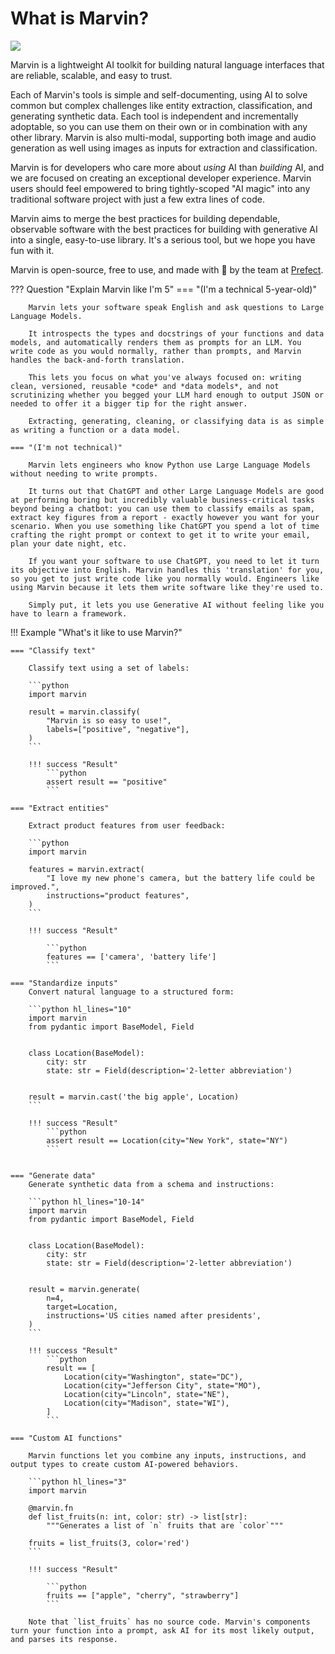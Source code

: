# What is Marvin?

![](/assets/images/heroes/it_hates_me_hero.png)

Marvin is a lightweight AI toolkit for building natural language interfaces that are reliable, scalable, and easy to trust.

Each of Marvin's tools is simple and self-documenting, using AI to solve common but complex challenges like entity extraction, classification, and generating synthetic data. Each tool is independent and incrementally adoptable, so you can use them on their own or in combination with any other library. Marvin is also multi-modal, supporting both image and audio generation as well using images as inputs for extraction and classification.

Marvin is for developers who care more about _using_ AI than _building_ AI, and we are focused on creating an exceptional developer experience. Marvin users should feel empowered to bring tightly-scoped "AI magic" into any traditional software project with just a few extra lines of code.

Marvin aims to merge the best practices for building dependable, observable software with the best practices for building with generative AI into a single, easy-to-use library. It's a serious tool, but we hope you have fun with it.

Marvin is open-source, free to use, and made with 💙 by the team at [Prefect](https://www.prefect.io/).

??? Question "Explain Marvin like I'm 5"
    === "(I'm a technical 5-year-old)"

        Marvin lets your software speak English and ask questions to Large Language Models.

        It introspects the types and docstrings of your functions and data models, and automatically renders them as prompts for an LLM. You write code as you would normally, rather than prompts, and Marvin handles the back-and-forth translation.

        This lets you focus on what you've always focused on: writing clean, versioned, reusable *code* and *data models*, and not scrutinizing whether you begged your LLM hard enough to output JSON or needed to offer it a bigger tip for the right answer.

        Extracting, generating, cleaning, or classifying data is as simple as writing a function or a data model.

    === "(I'm not technical)"

        Marvin lets engineers who know Python use Large Language Models without needing to write prompts.

        It turns out that ChatGPT and other Large Language Models are good at performing boring but incredibly valuable business-critical tasks beyond being a chatbot: you can use them to classify emails as spam, extract key figures from a report - exactly however you want for your scenario. When you use something like ChatGPT you spend a lot of time crafting the right prompt or context to get it to write your email, plan your date night, etc.

        If you want your software to use ChatGPT, you need to let it turn its objective into English. Marvin handles this 'translation' for you, so you get to just write code like you normally would. Engineers like using Marvin because it lets them write software like they're used to.

        Simply put, it lets you use Generative AI without feeling like you have to learn a framework.


!!! Example "What's it like to use Marvin?"

    === "Classify text"

        Classify text using a set of labels:

        ```python
        import marvin

        result = marvin.classify(
            "Marvin is so easy to use!",
            labels=["positive", "negative"],
        )
        ```

        !!! success "Result"
            ```python
            assert result == "positive"
            ```

    === "Extract entities"

        Extract product features from user feedback:

        ```python
        import marvin

        features = marvin.extract(
            "I love my new phone's camera, but the battery life could be improved.",
            instructions="product features",
        )
        ```

        !!! success "Result"

            ```python
            features == ['camera', 'battery life']
            ```

    === "Standardize inputs"
        Convert natural language to a structured form:

        ```python hl_lines="10"
        import marvin
        from pydantic import BaseModel, Field


        class Location(BaseModel):
            city: str
            state: str = Field(description='2-letter abbreviation')


        result = marvin.cast('the big apple', Location)
        ```

        !!! success "Result"
            ```python
            assert result == Location(city="New York", state="NY")
            ```


    === "Generate data"
        Generate synthetic data from a schema and instructions:

        ```python hl_lines="10-14"
        import marvin
        from pydantic import BaseModel, Field


        class Location(BaseModel):
            city: str
            state: str = Field(description='2-letter abbreviation')


        result = marvin.generate(
            n=4,
            target=Location,
            instructions='US cities named after presidents',
        )
        ```

        !!! success "Result"
            ```python
            result == [
                Location(city="Washington", state="DC"),
                Location(city="Jefferson City", state="MO"),
                Location(city="Lincoln", state="NE"),
                Location(city="Madison", state="WI"),
            ]
            ```

    === "Custom AI functions"

        Marvin functions let you combine any inputs, instructions, and output types to create custom AI-powered behaviors.

        ```python hl_lines="3"
        import marvin

        @marvin.fn
        def list_fruits(n: int, color: str) -> list[str]:
            """Generates a list of `n` fruits that are `color`"""

        fruits = list_fruits(3, color='red')
        ```

        !!! success "Result"

            ```python
            fruits == ["apple", "cherry", "strawberry"]
            ```

        Note that `list_fruits` has no source code. Marvin's components turn your function into a prompt, ask AI for its most likely output, and parses its response.

